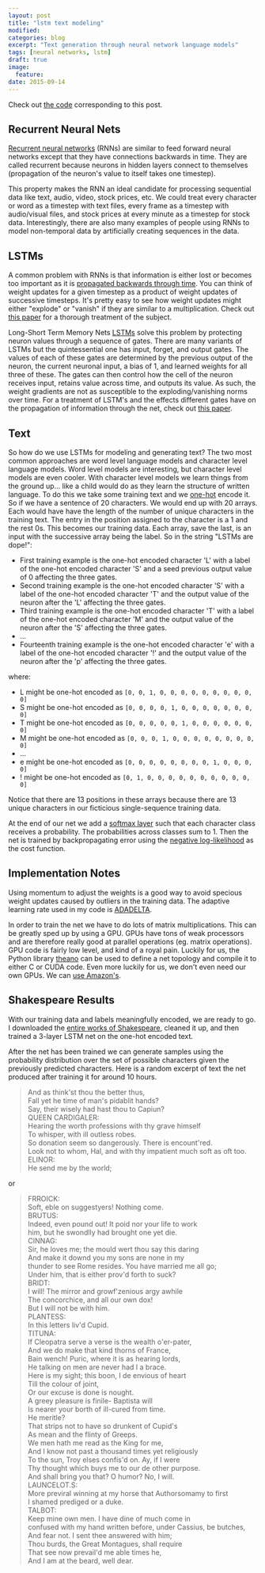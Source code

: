 ```yaml
---
layout: post
title: "lstm text modeling"
modified:
categories: blog
excerpt: "Text generation through neural network language models"
tags: [neural networks, lstm]
draft: true
image:
  feature:
date: 2015-09-14
---
```


Check out [the code](https://github.com/jalexvig/text_generator) corresponding to this post.

## Recurrent Neural Nets
[Recurrent neural networks](https://en.wikipedia.org/wiki/Recurrent_neural_network) (RNNs) are similar to feed forward neural networks except that they have connections backwards in time. They are called recurrent because neurons in hidden layers connect to themselves (propagation of the neuron's value to itself takes one timestep).

This property makes the RNN an ideal candidate for processing sequential data like text, audio, video, stock prices, etc. We could treat every character or word as a timestep with text files, every frame as a timestep with audio/visual files, and stock prices at every minute as a timestep for stock data. Interestingly, there are also many examples of people using RNNs to model non-temporal data by artificially creating sequences in the data.

## LSTMs
A common problem with RNNs is that information is either lost or becomes too important as it is [propagated backwards through time](https://en.wikipedia.org/wiki/Backpropagation_through_time). You can think of weight updates for a given timestep as a product of weight updates of successive timesteps. It's pretty easy to see how weight updates might either "explode" or "vanish" if they are similar to a multiplication. Check out [this paper](http://arxiv.org/pdf/1211.5063v2.pdf) for a thorough treatment of the subject.

Long-Short Term Memory Nets [LSTMs](https://en.wikipedia.org/wiki/Recurrent_neural_network#Long_short_term_memory_network) solve this problem by protecting neuron values through a sequence of gates. There are many variants of LSTMs but the quintessential one has input, forget, and output gates. The values of each of these gates are determined by the previous output of the neuron, the current neuronal input, a bias of 1, and learned weights for all three of these. The gates can then control how the cell of the neuron receives input, retains value across time, and outputs its value. As such, the weight gradients are not as susceptible to the exploding/vanishing norms over time. For a treatment of LSTM's and the effects different gates have on the propagation of information through the net, check out [this paper](http://arxiv.org/pdf/1503.04069v1.pdf).

## Text
So how do we use LSTMs for modeling and generating text? The two most common approaches are word level language models and character level language models. Word level models are interesting, but character level models are even cooler. With character level models we learn things from the ground up... like a child would do as they learn the structure of written language. To do this we take some training text and we [one-hot](https://en.wikipedia.org/wiki/One-hot) encode it. So if we have a sentence of 20 characters. We would end up with 20 arrays. Each would have have the length of the number of unique characters in the training text. The entry in the position assigned to the character is a 1 and the rest 0s. This becomes our training data. Each array, save the last, is an input with the successive array being the label. So in the string "LSTMs are dope!":

* First training example is the one-hot encoded character 'L' with a label of the one-hot encoded character 'S' and a seed previous output value of 0 affecting the three gates.
* Second training example is the one-hot encoded character 'S' with a label of the one-hot encoded character 'T' and the output value of the neuron after the 'L' affecting the three gates.
* Third training example is the one-hot encoded character 'T' with a label of the one-hot encoded character 'M' and the output value of the neuron after the 'S' affecting the three gates.
* ...
* Fourteenth training example is the one-hot encoded character 'e' with a label of the one-hot encoded character '!' and the output value of the neuron after the 'p' affecting the three gates.

where:

* L might be one-hot encoded as `[0, 0, 1, 0, 0, 0, 0, 0, 0, 0, 0, 0, 0]`
* S might be one-hot encoded as `[0, 0, 0, 0, 1, 0, 0, 0, 0, 0, 0, 0, 0]`
* T might be one-hot encoded as `[0, 0, 0, 0, 0, 1, 0, 0, 0, 0, 0, 0, 0]`
* M might be one-hot encoded as `[0, 0, 0, 1, 0, 0, 0, 0, 0, 0, 0, 0, 0]`
* ...
* e might be one-hot encoded as `[0, 0, 0, 0, 0, 0, 0, 0, 1, 0, 0, 0, 0]`
* ! might be one-hot encoded as `[0, 1, 0, 0, 0, 0, 0, 0, 0, 0, 0, 0, 0]`

Notice that there are 13 positions in these arrays because there are 13 unique characters in our ficticious single-sequence training data.

At the end of our net we add a [softmax layer](https://en.wikipedia.org/wiki/Softmax_function) such that each character class receives a probability. The probabilities across classes sum to 1. Then the net is trained by backpropagating error using the [negative log-likelihood](https://en.wikipedia.org/wiki/Likelihood_function) as the cost function.

## Implementation Notes

Using momentum to adjust the weights is a good way to avoid specious weight updates caused by outliers in the training data. The adaptive learning rate used in my code is [ADADELTA](http://arxiv.org/pdf/1212.5701v1.pdf).

In order to train the net we have to do lots of matrix multiplications. This can be greatly sped up by using a GPU. GPUs have tons of weak processors and are therefore really good at parallel operations (eg. matrix operations). GPU code is fairly low level, and kind of a royal pain. Luckily for us, the Python library [theano](http://deeplearning.net/software/theano/) can be used to define a net topology and compile it to either C or CUDA code. Even more luckily for us, we don't even need our own GPUs. We can [use Amazon's](https://www.kaggle.com/c/facial-keypoints-detection/details/deep-learning-tutorial).

## Shakespeare Results

With our training data and labels meaningfully encoded, we are ready to go. I downloaded the [entire works of Shakespeare](http://www.gutenberg.org/cache/epub/100/pg100.txt), cleaned it up, and then trained a 3-layer LSTM net on the one-hot encoded text.

After the net has been trained we can generate samples using the probability distribution over the set of possible characters given the previously predicted characters. Here is a random excerpt of text the net produced after training it for around 10 hours.

> And as think'st thou the better thus,  
> Fall yet he time of man's pidablit hands?  
> Say, their wisely had hast thou to Capiun?  
> QUEEN CARDIGALER:  
> Hearing the worth professions with thy grave himself  
> To whisper, with ill outless robes.  
> So donation seem so dangerously. There is encount'red.  
> Look not to whom, Hal, and with thy impatient much soft as oft too.  
> ELINOR:  
> He send me by the world;

or 

> FRROICK:  
> Soft, eble on suggestyers! Nothing come.  
> BRUTUS:  
> Indeed, even pound out! It poid nor your life to work  
> him, but he swondlly had brought one yet die.  
> CINNAG:  
> Sir, he loves me; the mould wert thou say this daring  
> And make it downd you my sons are none in my  
> thunder to see Rome resides. You have married me all go;  
> Under him, that is either prov'd forth to suck?  
> BRIDT:  
> I will! The mirror and growf'zenious argy awhile  
> The concorchice, and all our own dox!  
> But I will not be with him.  
> PLANTESS:  
> In this letters liv'd Cupid.  
> TITUNA:  
> If Cleopatra serve a verse is the wealth o'er-pater,  
> And we do make that kind thorns of France,  
> Bain wench! Puric, where it is as hearing lords,  
> He talking on men are never had I a brace.  
> Here is my sight; this boon, I de envious of heart  
> Till the colour of joint,  
> Or our excuse is done is nought.  
> A greey pleasure is finile- Baptista will  
> Is nearer your borth of ill-cured from time.  
> He meritle?  
> That strips not to have so drunkent of Cupid's  
> As mean and the flinty of Greeps.  
> We men hath me read as the King for me,  
> And I know not past a thousand times yet religiously  
> To the sun, Troy elses confis'd on. Ay, if I were  
> Thy thought which buys me to our de other purpose.  
> And shall bring you that? O humor? No, I will.  
> LAUNCELOT.S:  
> More previral winning at my horse that Authorsomamy to first  
> I shamed prediged or a duke.  
> TALBOT:  
> Keep mine own men. I have dine of much come in  
> confused with my hand written before, under Cassius, be butches,  
> And fear not. I sent thee answered with him;  
> Thou burds, the Great Montagues, shall require  
> That see now prevail'd me able times he,  
> And I am at the beard, well dear.
